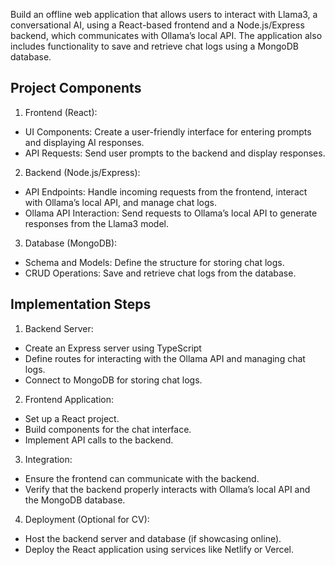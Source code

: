 Build an offline web application that allows users to interact with Llama3, a conversational AI, using a React-based frontend and a Node.js/Express backend, which communicates with Ollama’s local API. The application also includes functionality to save and retrieve chat logs using a MongoDB database.

## Project Components

1.	Frontend (React):
- UI Components: Create a user-friendly interface for entering prompts and displaying AI responses.
- API Requests: Send user prompts to the backend and display responses.
2.	Backend (Node.js/Express):
- API Endpoints: Handle incoming requests from the frontend, interact with Ollama’s local API, and manage chat logs.
- Ollama API Interaction: Send requests to Ollama’s local API to generate responses from the Llama3 model.
3.	Database (MongoDB):
- Schema and Models: Define the structure for storing chat logs.
- CRUD Operations: Save and retrieve chat logs from the database.

## Implementation Steps

1.	Backend Server:
- Create an Express server using TypeScript
- Define routes for interacting with the Ollama API and managing chat logs.
- Connect to MongoDB for storing chat logs.
2.	Frontend Application:
- Set up a React project.
- Build components for the chat interface.
- Implement API calls to the backend.
3.	Integration:
- Ensure the frontend can communicate with the backend.
- Verify that the backend properly interacts with Ollama’s local API and the MongoDB database.
4.	Deployment (Optional for CV):
- Host the backend server and database (if showcasing online).
- Deploy the React application using services like Netlify or Vercel.